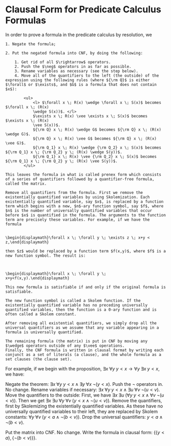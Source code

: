 # Clausal Form for Predicate Calculus Formulas

In order to prove a formula in the predicate calculus by resolution, we

	1. Negate the formula;

	2. Put the negated formula into CNF, by doing the following:

		1. Get rid of all $\rightarrow$ operators.
		2. Push the $\neg$ operators in as far as possible.
		3. Rename variables as necessary (see the step below).
		4. Move all of the quantifiers to the left (the outside) of the expression using the following rules (where ${\rm Q}$ is either $\forall$ or $\exists$, and $G$ is a formula that does not contain $x$):

			<ul>
				<l> $\forall x \; R(x) \wedge \forall x \; S(x)$ becomes $\forall x \; (R(x)
				\wedge S(x))$. </l>
				$\exists x \; R(x) \vee \exists x \; S(x)$ becomes $\exists x \; (R(x)
				\vee S(x))$.
				${\rm Q} x \; R(x) \wedge G$ becomes ${\rm Q} x \; (R(x) \wedge G)$.
				${\rm Q} x \; R(x) \vee G$ becomes ${\rm Q} x \; (R(x) \vee G)$.
				${\rm Q_1} x \; R(x) \wedge {\rm Q_2} x \; S(x)$ becomes ${\rm Q_1} x \; {\rm Q_2} y \; (R(x) \wedge S(y))$.
				${\rm Q_1} x \; R(x) \vee {\rm Q_2} x \; S(x)$ becomes ${\rm Q_1} x \; {\rm Q_2} y \; (R(x) \vee S(y))$.
			</ul>
			
	This leaves the formula in what is called prenex form which consists of a series of quantifiers followed by a quantifier-free formula, called the matrix.

	Remove all quantifiers from the formula. First we remove the existentially quantified variables by using Skolemization. Each existentially quantified variable, say $x$, is replaced by a function term which begins with a new, $n$-ary function symbol, say $f$, where $n$ is the number of universally quantified variables that occur before $x$ is quantified in the formula. The arguments to the function term are precisely these variables. For example, if we have the formula


	\begin{displaymath}\forall x \; \forall y \; \exists z \; x+y < z,\end{displaymath}

	then $z$ would be replaced by a function term $f(x,y)$, where $f$ is a new function symbol. The result is:



	\begin{displaymath}\forall x \; \forall y \; x+y<f(x,y).\end{displaymath}

	This new formula is satisfiable if and only if the original formula is satisfiable.

	The new function symbol is called a Skolem function. If the existentially quantified variable has no preceding universally quantified variables, then the function is a 0-ary function and is often called a Skolem constant.

	After removing all existential quantifiers, we simply drop all the universal quantifiers as we assume that any variable appearing in a formula is universally quantified.

	The remaining formula (the matrix) is put in CNF by moving any $\wedge$ operators outside of any $\vee$ operations.
	Finally, the CNF formula is written in clausal format by writing each conjunct as a set of literals (a clause), and the whole formula as a set clauses (the clause set).

For example, if we begin with the proposition, $\exists x \; \forall y \; y
< x \rightarrow \forall y \; \exists x \; y < x$, we have:

Negate the theorem: $\exists x \; \forall y \; y
< x \wedge \exists y \; \forall x \; \neg(y < x)$.
Push the $\neg$ operators in. No change.
Rename variables if necessary: $\exists x \; \forall y \; y
< x \wedge \exists u \; \forall v \; \neg(u < v)$.
Move the quantifiers to the outside: First, we have $\exists x \;
\exists u \; (\forall y \; y < x \wedge \forall v \; \neg(u < v))$. Then we get $\exists x \; \exists u \; \forall y \; \forall v \; (y < x \wedge \neg(u < v))$.
Remove the quantifiers, first by Skolemizing the existentially quantified variables. As these have no universally quantified variables to their left, they are replaced by Skolem constants: $\forall y \; \forall v \; (y < a \wedge \neg (b < v))$.
Drop the universal quantifiers: $y < a \wedge \neg (b < v)$.

Put the matrix into CNF. No change.
Write the formula in clausal form: $\{\{y < a\}, \{\neg(b <
v)\}\}$.